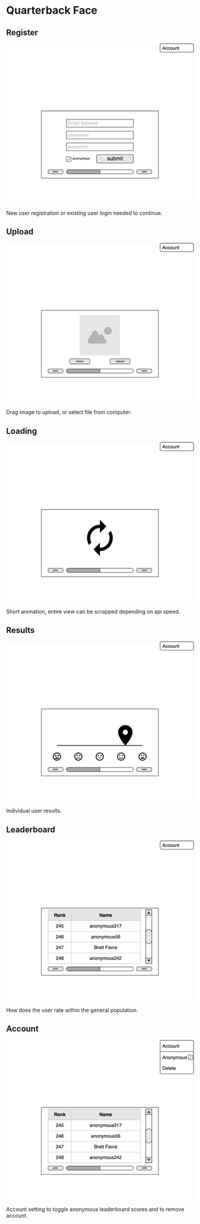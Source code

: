 # Quarterback Face

## Register
![Screen Shot](register.png "Screen Shot")

New user registration or existing user login needed to continue.

## Upload
![Screen Shot](upload.png "Screen Shot")

Drag image to upload, or select file from computer.

## Loading
![Screen Shot](loading.png "Screen Shot")

Short animation, entire view can be scrapped depending on api speed.

## Results
![Screen Shot](results.png "Screen Shot")

Individual user results.

## Leaderboard
![Screen Shot](leaderboard.png "Screen Shot")

How does the user rate within the general population.

## Account
![Screen Shot](account.png "Screen Shot")

Account setting to toggle anonymous leaderboard scores and to remove account.